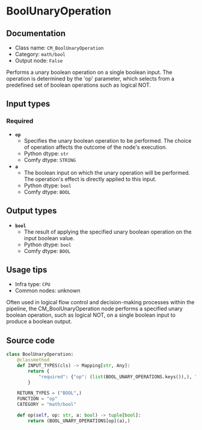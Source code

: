 # BoolUnaryOperation
## Documentation
- Class name: `CM_BoolUnaryOperation`
- Category: `math/bool`
- Output node: `False`

Performs a unary boolean operation on a single boolean input. The operation is determined by the 'op' parameter, which selects from a predefined set of boolean operations such as logical NOT.
## Input types
### Required
- **`op`**
    - Specifies the unary boolean operation to be performed. The choice of operation affects the outcome of the node's execution.
    - Python dtype: `str`
    - Comfy dtype: `STRING`
- **`a`**
    - The boolean input on which the unary operation will be performed. The operation's effect is directly applied to this input.
    - Python dtype: `bool`
    - Comfy dtype: `BOOL`
## Output types
- **`bool`**
    - The result of applying the specified unary boolean operation on the input boolean value.
    - Python dtype: `bool`
    - Comfy dtype: `BOOL`
## Usage tips
- Infra type: `CPU`
- Common nodes: unknown

Often used in logical flow control and decision-making processes within the pipeline, the CM_BoolUnaryOperation node performs a specified unary boolean operation, such as logical NOT, on a single boolean input to produce a boolean output.
## Source code
```python
class BoolUnaryOperation:
    @classmethod
    def INPUT_TYPES(cls) -> Mapping[str, Any]:
        return {
            "required": {"op": (list(BOOL_UNARY_OPERATIONS.keys()),), "a": DEFAULT_BOOL}
        }

    RETURN_TYPES = ("BOOL",)
    FUNCTION = "op"
    CATEGORY = "math/bool"

    def op(self, op: str, a: bool) -> tuple[bool]:
        return (BOOL_UNARY_OPERATIONS[op](a),)

```
